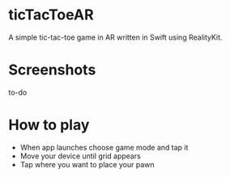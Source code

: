 # ticTacToeAR
A simple tic-tac-toe game in AR written in Swift using RealityKit.

# Screenshots
to-do

# How to play
* When app launches choose game mode and tap it
* Move your device until grid appears
* Tap where you want to place your pawn
